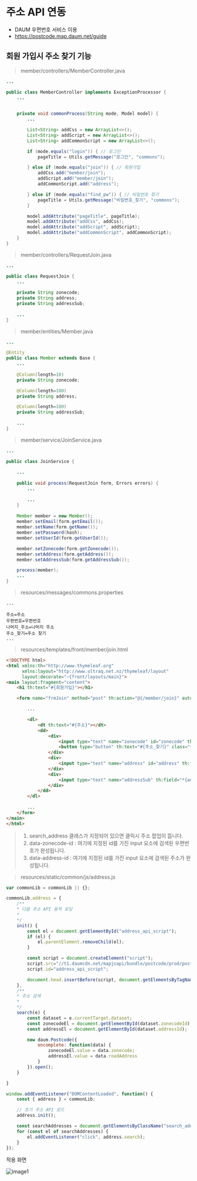 # 주소 API 연동 
- DAUM 우편번호 서비스 이용
- https://postcode.map.daum.net/guide

## 회원 가입시 주소 찾기 기능  

> member/controllers/MemberController.java  

```java
...

public class MemberController implements ExceptionProcessor {
    ...

    
    private void commonProcess(String mode, Model model) {
        ...

        List<String> addCss = new ArrayList<>();
        List<String> addScript = new ArrayList<>();
        List<String> addCommonScript = new ArrayList<>();

        if (mode.equals("login")) { // 로그인
            pageTitle = Utils.getMessage("로그인", "commons");

        } else if (mode.equals("join")) { // 회원가입
            addCss.add("member/join");
            addScript.add("member/join");
            addCommonScript.add("address");

        } else if (mode.equals("find_pw")) { // 비밀번호 찾기
            pageTitle = Utils.getMessage("비밀번호_찾기", "commons");
        }

        model.addAttribute("pageTitle", pageTitle);
        model.addAttribute("addCss", addCss);
        model.addAttribute("addScript", addScript);
        model.addAttribute("addCommonScript", addCommonScript);
    }
}
```

> member/controllers/RequestJoin.java

```java
...

public class RequestJoin {
    ...
    
    private String zonecode;
    private String address;
    private String addressSub;
    
    ...
}
```

> member/entities/Member.java

```java
...

@Entity
public class Member extends Base {
    ...
    
    @Column(length=10)
    private String zonecode;

    @Column(length=100)
    private String address;

    @Column(length=100)
    private String addressSub;
    
    ...
}
```

> member/service/JoinService.java

```java
...

public class JoinService {
    
    ...
    
    public void process(RequestJoin form, Errors errors) {
        ... 
        
        ...
    }
    
    Member member = new Member();
    member.setEmail(form.getEmail());
    member.setName(form.getName());
    member.setPassword(hash);
    member.setUserId(form.getUserId());

    member.setZonecode(form.getZonecode());
    member.setAddress(form.getAddress());
    member.setAddressSub(form.getAddressSub());

    process(member);
    ...    
}
```

> resources/messages/commons.properties

```properties
...

주소=주소
우편번호=우편번호
나머지_주소=나머지 주소
주소_찾기=주소 찾기
...

```

> resources/templates/front/member/join.html

```html
<!DOCTYPE html>
<html xmlns:th="http://www.thymeleaf.org"
      xmlns:layout="http://www.ultraq.net.nz/thymeleaf/layout"
      layout:decorate="~{front/layouts/main}">
<main layout:fragment="content">
    <h1 th:text="#{회원가입}"></h1>

    <form name="frmJoin" method="post" th:action="@{/member/join}" autocomplete="off" th:object="${requestJoin}">

        ...

        <dl>
            <dt th:text="#{주소}"></dt>
            <dd>
                <div>
                    <input type="text" name="zonecode" id="zonecode" th:field="*{zonecode}" readonly th:placeholder="#{우편번호}">
                    <button type="button" th:text="#{주소_찾기}" class="search_address" data-zonecode-id="zonecode" data-address-id="address"></button>
                </div>
                <div>
                    <input type="text" name="address" id="address" th:field="*{address}" readonly th:placeholder="#{주소}">
                </div>
                <div>
                    <input type="text" name="addressSub" th:field="*{addressSub}" th:placeholder="#{나머지_주소}">
                </div>
            </dd>
        </dl>
        
        ...
    </form>
</main>
</html>
```

> 1. search_address 클래스가 지정되어 있으면 클릭시 주소 팝업이 뜹니다.
> 2. data-zonecode-id : 여기에 지정된 id를 가진 input 요소에 검색된 우편번호가 완성됩니다.
> 3. data-address-id : 여기에 지정된 id를 가진 input 요소에 검색된 주소가 완성됩니다.

> resources/static/common/js/address.js

```javascript
var commonLib = commonLib || {};

commonLib.address = {
    /**
    * 다음 주소 API 동적 로딩
    *
    */
    init() {
        const el = document.getElementById("address_api_script");
        if (el) {
            el.parentElement.removeChild(el);
        }

        const script = document.createElement("script");
        script.src="//t1.daumcdn.net/mapjsapi/bundle/postcode/prod/postcode.v2.js";
        script.id="address_api_script";

        document.head.insertBefore(script, document.getElementsByTagName("script")[0]);
    },
    /**
    * 주소 검색
    *
    */
    search(e) {
        const dataset = e.currentTarget.dataset;
        const zonecodeEl = document.getElementById(dataset.zonecodeId);
        const addressEl = document.getElementById(dataset.addressId);

        new daum.Postcode({
            oncomplete: function(data) {
                zonecodeEl.value = data.zonecode;
                addressEl.value = data.roadAddress
            }
        }).open();
    }

}

window.addEventListener("DOMContentLoaded", function() {
    const { address } = commonLib;

    // 초기 주소 API 로드
    address.init();

    const searchAddresses = document.getElementsByClassName("search_address");
    for (const el of searchAddresses) {
        el.addEventListener("click", address.search);
    }
});
```

적용 화면

![image1](https://raw.githubusercontent.com/yonggyo1125/lecture_portfolio/address-api/images/address-api/image1.png)
